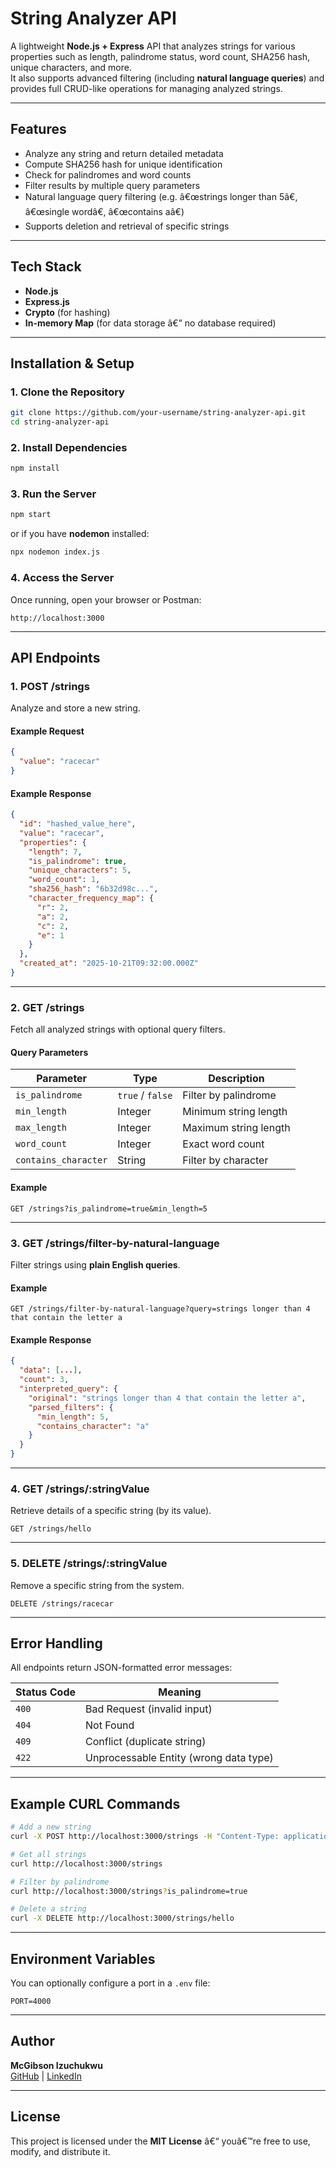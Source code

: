 #  String Analyzer API

A lightweight **Node.js + Express** API that analyzes strings for various properties such as length, palindrome status, word count, SHA256 hash, unique characters, and more.  
It also supports advanced filtering (including **natural language queries**) and provides full CRUD-like operations for managing analyzed strings.

---

##  Features

- Analyze any string and return detailed metadata
- Compute SHA256 hash for unique identification
- Check for palindromes and word counts
- Filter results by multiple query parameters
- Natural language query filtering (e.g. â€œstrings longer than 5â€, â€œsingle wordâ€, â€œcontains aâ€)
- Supports deletion and retrieval of specific strings

---

## Tech Stack

- **Node.js**
- **Express.js**
- **Crypto** (for hashing)
- **In-memory Map** (for data storage â€” no database required)

---

##  Installation & Setup

### 1. Clone the Repository

```bash
git clone https://github.com/your-username/string-analyzer-api.git
cd string-analyzer-api
```

### 2. Install Dependencies

```bash
npm install
```

### 3. Run the Server

```bash
npm start
```

or if you have **nodemon** installed:

```bash
npx nodemon index.js
```

### 4. Access the Server

Once running, open your browser or Postman:

```
http://localhost:3000
```

---

##  API Endpoints

### **1. POST /strings**
Analyze and store a new string.

#### Example Request
```json
{
  "value": "racecar"
}
```

#### Example Response
```json
{
  "id": "hashed_value_here",
  "value": "racecar",
  "properties": {
    "length": 7,
    "is_palindrome": true,
    "unique_characters": 5,
    "word_count": 1,
    "sha256_hash": "6b32d98c...",
    "character_frequency_map": {
      "r": 2,
      "a": 2,
      "c": 2,
      "e": 1
    }
  },
  "created_at": "2025-10-21T09:32:00.000Z"
}
```

---

### **2. GET /strings**
Fetch all analyzed strings with optional query filters.

#### Query Parameters

| Parameter | Type | Description |
|------------|------|-------------|
| `is_palindrome` | `true` / `false` | Filter by palindrome |
| `min_length` | Integer | Minimum string length |
| `max_length` | Integer | Maximum string length |
| `word_count` | Integer | Exact word count |
| `contains_character` | String | Filter by character |

#### Example
```
GET /strings?is_palindrome=true&min_length=5
```

---

### **3. GET /strings/filter-by-natural-language**
Filter strings using **plain English queries**.

#### Example
```
GET /strings/filter-by-natural-language?query=strings longer than 4 that contain the letter a
```

#### Example Response
```json
{
  "data": [...],
  "count": 3,
  "interpreted_query": {
    "original": "strings longer than 4 that contain the letter a",
    "parsed_filters": {
      "min_length": 5,
      "contains_character": "a"
    }
  }
}
```

---

### **4. GET /strings/:stringValue**
Retrieve details of a specific string (by its value).

```
GET /strings/hello
```

---

### **5. DELETE /strings/:stringValue**
Remove a specific string from the system.

```
DELETE /strings/racecar
```

---

## Error Handling

All endpoints return JSON-formatted error messages:

| Status Code | Meaning |
|--------------|----------|
| `400` | Bad Request (invalid input) |
| `404` | Not Found |
| `409` | Conflict (duplicate string) |
| `422` | Unprocessable Entity (wrong data type) |

---

##  Example CURL Commands

```bash
# Add a new string
curl -X POST http://localhost:3000/strings -H "Content-Type: application/json" -d '{"value": "hello world"}'

# Get all strings
curl http://localhost:3000/strings

# Filter by palindrome
curl http://localhost:3000/strings?is_palindrome=true

# Delete a string
curl -X DELETE http://localhost:3000/strings/hello
```

---

## Environment Variables

You can optionally configure a port in a `.env` file:

```
PORT=4000
```

---

## Author

**McGibson Izuchukwu**  
[GitHub](https://github.com/izuchukwuMcGibson) | [LinkedIn](https://www.linkedin.com/in/mcgibson-izuchukwu-ba09a5311)

---

## License

This project is licensed under the **MIT License** â€“ youâ€™re free to use, modify, and distribute it.

